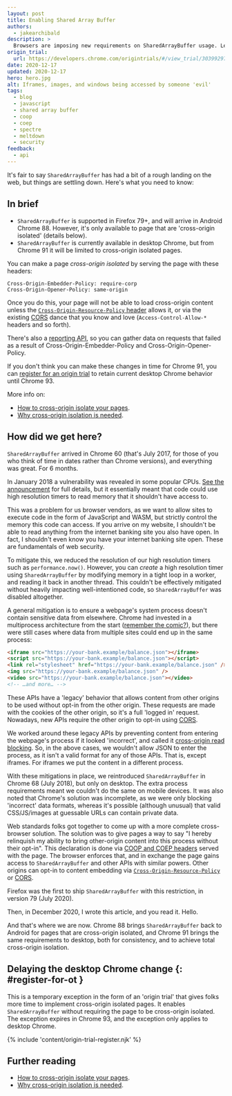 ```yaml
---
layout: post
title: Enabling Shared Array Buffer
authors:
  - jakearchibald
description: >
  Browsers are imposing new requirements on SharedArrayBuffer usage. Learn how to enable it cross-browser and cross-platform.
origin_trial:
  url: https://developers.chrome.com/origintrials/#/view_trial/303992974847508481
date: 2020-12-17
updated: 2020-12-17
hero: hero.jpg
alt: Iframes, images, and windows being accessed by someone 'evil'
tags:
  - blog
  - javascript
  - shared array buffer
  - coop
  - coep
  - spectre
  - meltdown
  - security
feedback:
  - api
---
```


It's fair to say `SharedArrayBuffer` has had a bit of a rough landing on the web, but things are settling down. Here's what you need to know:

## In brief

- `SharedArrayBuffer` is supported in Firefox 79+, and will arrive in Android Chrome 88. However, it's only available to page that are 'cross-origin isolated' (details below).
- `SharedArrayBuffer` is currently available in desktop Chrome, but from Chrome 91 it will be limited to cross-origin isolated pages.

You can make a page _cross-origin isolated_ by serving the page with these headers:

```http
Cross-Origin-Embedder-Policy: require-corp
Cross-Origin-Opener-Policy: same-origin
```

Once you do this, your page will not be able to load cross-origin content unless the [`Cross-Origin-Resource-Policy` header](<https://developer.mozilla.org/en-US/docs/Web/HTTP/Cross-Origin_Resource_Policy_(CORP)>) allows it, or via the existing [CORS](https://developer.mozilla.org/en-US/docs/Web/HTTP/CORS) dance that you know and love (`Access-Control-Allow-*` headers and so forth).

There's also a [reporting API](/coop-coep/#observe-issues-using-the-reporting-api), so you can gather data on requests that failed as a result of Cross-Origin-Embedder-Policy and Cross-Origin-Opener-Policy.

If you don't think you can make these changes in time for Chrome 91, you can [register for an origin trial](#register-for-ot) to retain current desktop Chrome behavior until Chrome 93.

More info on:

- [How to cross-origin isolate your pages](/coop-coep/).
- [Why cross-origin isolation is needed](/why-coop-coep/).

## How did we get here?

`SharedArrayBuffer` arrived in Chrome 60 (that's July 2017, for those of you who think of time in dates rather than Chrome versions), and everything was great. For 6 months.

In January 2018 a vulnerability was revealed in some popular CPUs. [See the announcement](https://googleprojectzero.blogspot.com/2018/01/reading-privileged-memory-with-side.html) for full details, but it essentially meant that code could use high resolution timers to read memory that it shouldn't have access to.

This was a problem for us browser vendors, as we want to allow sites to execute code in the form of JavaScript and WASM, but strictly control the memory this code can access. If you arrive on my website, I shouldn't be able to read anything from the internet banking site you also have open. In fact, I shouldn't even know you have your internet banking site open. These are fundamentals of web security.

To mitigate this, we reduced the resolution of our high resolution timers such as `performance.now()`. However, you can _create_ a high resolution timer using `SharedArrayBuffer` by modifying memory in a tight loop in a worker, and reading it back in another thread. This couldn't be effectively mitigated without heavily impacting well-intentioned code, so `SharedArrayBuffer` was disabled altogether.

A general mitigation is to ensure a webpage's system process doesn't contain sensitive data from elsewhere. Chrome had invested in a multiprocess architecture from the start ([remember the comic?](https://www.google.com/googlebooks/chrome/big_00.html)), but there were still cases where data from multiple sites could end up in the same process:

```html
<iframe src="https://your-bank.example/balance.json"></iframe>
<script src="https://your-bank.example/balance.json"></script>
<link rel="stylesheet" href="https://your-bank.example/balance.json" />
<img src="https://your-bank.example/balance.json" />
<video src="https://your-bank.example/balance.json"></video>
<!-- …and more… -->
```

These APIs have a 'legacy' behavior that allows content from other origins to be used without opt-in from the other origin. These requests are made with the cookies of the other origin, so it's a full 'logged in' request. Nowadays, new APIs require the other origin to opt-in using [CORS](https://developer.mozilla.org/en-US/docs/Web/HTTP/CORS).

We worked around these legacy APIs by preventing content from entering the webpage's process if it looked 'incorrect', and called it [cross-origin read blocking](https://developers.google.com/web/updates/2018/07/site-isolation#corb). So, in the above cases, we wouldn't allow JSON to enter the process, as it isn't a valid format for any of those APIs. That is, except iframes. For iframes we put the content in a different process.

With these mitigations in place, we reintroduced `SharedArrayBuffer` in Chrome 68 (July 2018), but only on desktop. The extra process requirements meant we couldn't do the same on mobile devices. It was also noted that Chrome's solution was incomplete, as we were only blocking 'incorrect' data formats, whereas it's possible (although unusual) that valid CSS/JS/images at guessable URLs can contain private data.

Web standards folks got together to come up with a more complete cross-browser solution. The solution was to give pages a way to say "I hereby relinquish my ability to bring other-origin content into this process without their opt-in". This declaration is done via [COOP and COEP headers](/coop-coep/) served with the page. The browser enforces that, and in exchange the page gains access to `SharedArrayBuffer` and other APIs with similar powers. Other origins can opt-in to content embedding via [`Cross-Origin-Resource-Policy`](<https://developer.mozilla.org/en-US/docs/Web/HTTP/Cross-Origin_Resource_Policy_(CORP)>) or [CORS](https://developer.mozilla.org/en-US/docs/Web/HTTP/CORS).

Firefox was the first to ship `SharedArrayBuffer` with this restriction, in version 79 (July 2020).

Then, in December 2020, I wrote this article, and you read it. Hello.

And that's where we are now. Chrome 88 brings `SharedArrayBuffer` back to Android for pages that are cross-origin isolated, and Chrome 91 brings the same requirements to desktop, both for consistency, and to achieve total cross-origin isolation.

## Delaying the desktop Chrome change {: #register-for-ot }

This is a temporary exception in the form of an 'origin trial' that gives folks more time to implement cross-origin isolated pages. It enables `SharedArrayBuffer` without requiring the page to be cross-origin isolated. The exception expires in Chrome 93, and the exception only applies to desktop Chrome.

{% include 'content/origin-trial-register.njk' %}

## Further reading

- [How to cross-origin isolate your pages](/coop-coep/).
- [Why cross-origin isolation is needed](/why-coop-coep/).
